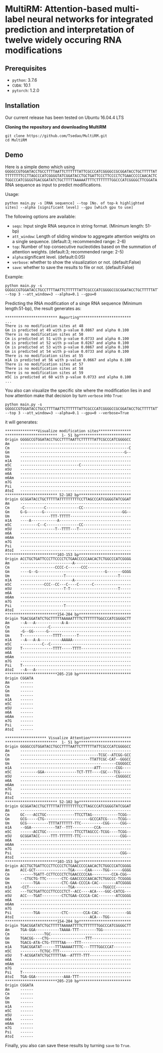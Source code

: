 # MultiRM: Attention-based multi-label neural networks for integrated prediction and interpretation of twelve widely occuring RNA modifications

## Prerequisites
* `python`: 3.7.6
* `CUDA`: 10.1
* `pytorch`: 1.2.0
## Installation
Our current release has been tested on Ubuntu 16.04.4 LTS

**Cloning the repository and downloading MultiRM**
```
git clone https://github.com/Tsedao/MultiRM.git
cd MultiRM
```

## Demo
Here is a simple demo which using `GGGGCCGTGGATACCTGCCTTTTAATTCTTTTTTATTCGCCCATCGGGGCCGCGGATACCTGCTTTTTATTTTTTTTTCCTTAGCCCATCGGGGTATCGGATACCTGCTGATTCCCTTCCCCTCTGAACCCCCAACACTCTGGCCCATCGGGGTGACGGATATCTGCTTTTTAAAAATTTTCTTTTTTTGGCCCATCGGGGCTTCGGATA`
RNA sequence as input to predict modifications.

Usage:
```
python main.py -s [RNA sequence] --top [No. of top-k highlighted sites] --alpha [significant level] --gpu [which gpu to use]
```

The following options are available:

* `seqs`: Input single RNA sequnce in string format. (Minimum length: 51-bp)
* `att_window`: Length of sliding window to aggregate attention weights on a single sequence. (default:3; recommended range: 2-6)
* `top`: Number of top consecutive nucleotides based on the summation of attention weights. (default:3; recommended range: 2-5)
* `alpha`:significant level. (default:0.05)
* `verbose`: whether to show the visualization or not. (default:False)
* `save`: whether to save the results to file or not. (default:False)

Example:
```
python main.py -s GGGGCCGTGGATACCTGCCTTTTAATTCTTTTTTATTCGCCCATCGGGGCCGCGGATACCTGCTTTTTATTTTTTTTTCCTTAGCCCATCGGGGTATCGGATACCTGCTGATTCCCTTCCCCTCTGAACCCCCAACACTCTGGCCCATCGGGGTGACGGATATCTGCTTTTTAAAAATTTTCTTTTTTTGGCCCATCGGGGCTTCGGATA --top 3 --att_window=3 --alpha=0.1 --gpu=0
```
Predicting the RNA modification of a singe RNA sequence (Minimum length:51-bp), the result generates as:
```
************************ Reporting************************
...
There is no modification sites at 48 
Gm is predicted at 49 with p-value 0.0867 and alpha 0.100
There is no modification sites at 50 
Cm is predicted at 51 with p-value 0.0733 and alpha 0.100
Gm is predicted at 52 with p-value 0.0267 and alpha 0.100
Cm is predicted at 53 with p-value 0.0867 and alpha 0.100
Gm is predicted at 54 with p-value 0.0733 and alpha 0.100
There is no modification sites at 55 
m1A is predicted at 56 with p-value 0.0667 and alpha 0.100
There is no modification sites at 57 
There is no modification sites at 58 
There is no modification sites at 59 
m5C is predicted at 60 with p-value 0.0733 and alpha 0.100
...
```
You also can visualize the specific site where the modification lies in and
how attention make that decision by turn `verbose` into `True`:
```
python main.py -s GGGGCCGTGGATACCTGCCTTTTAATTCTTTTTTATTCGCCCATCGGGGCCGCGGATACCTGCTTTTTATTTTTTTTTCCTTAGCCCATCGGGGTATCGGATACCTGCTGATTCCCTTCCCCTCTGAACCCCCAACACTCTGGCCCATCGGGGTGACGGATATCTGCTTTTTAAAAATTTTCTTTTTTTGGCCCATCGGGGCTTCGGATA --top 3 --att_window=3 --alpha=0.1 --gpu=0 --verbose=True
```
it will generates:
```
***************Visualize modification sites***************
************************  1- 51 bp************************
Origin GGGGCCGTGGATACCTGCCTTTTAATTCTTTTTTATTCGCCCATCGGGGCC
Am     ---------------------------------------------------
Cm     --------------------------------------------------C
Gm     ------------------------------------------------G--
Um     ---------------------------------------------------
m1A    ---------------------------------------------------
m5C    ---------------------------C-----------------------
m5U    ---------------------------------------------------
m6A    ---------------------------------------------------
m6Am   ---------------------------------------------------
m7G    ---------------------------------------------------
Psi    ---------------------------------------------------
AtoI   ---------------------------------------------------
************************ 52-102 bp************************
Origin GCGGATACCTGCTTTTTATTTTTTTTTCCTTAGCCCATCGGGGTATCGGAT
Am     ---------------------------------------------------
Cm     -C---------C---------------CC----------------------
Gm     G-G-------G------------------------------------GG--
Um     --------------TTT-TTTTT----------------------------
m1A    ----A------------A---------------------------------
m5C    --------C--C---------------CC----------------------
m5U    ----------------T--TTTT---T------------------------
m6A    ---------------------------------------------------
m6Am   ---------------------------------------------------
m7G    ---------------------------------------------------
Psi    ---------------------------------------------------
AtoI   ---------------------------------------------------
************************103-153 bp************************
Origin ACCTGCTGATTCCCTTCCCCTCTGAACCCCCAACACTCTGGCCCATCGGGG
Am     ------------------------A--------------------------
Cm     ----------------CCCC-C------CCC--------------------
Gm     ----G--G-------------------------------G-------GGGG
Um     --------------------T------------------------T-----
m1A    ------------------------A--------------------------
m5C    -----------CCC--CC---C----C------C-----------------
m5U    --------------------T-T----------------------T-----
m6A    ---------------------------------------------------
m6Am   ---------------------------------------------------
m7G    ---------------------------------------------------
Psi    --------------------T------------------------------
AtoI   ---------------------------------------------------
************************154-204 bp************************
Origin TGACGGATATCTGCTTTTTAAAAATTTTCTTTTTTTGGCCCATCGGGGCTT
Am     --A---A------------A-A-----------------------------
Cm     -------------C-------------------------------------
Gm     -G--GG------G--------------------------------------
Um     T--------------TTTT-------T------------------------
m1A    --A---A-A----------AAAAA---------------------------
m5C    ----------C--C-------------------------------------
m5U    T--------------TTTT-----TTTT-----------------------
m6A    ---------------------------------------------------
m6Am   ---------------------------------------------------
m7G    ---------------------------------------------------
Psi    T--------------------------------------------------
AtoI   --A---A--------------------------------------------
************************205-210 bp************************
Origin CGGATA
Am     ------
Cm     ------
Gm     ------
Um     ------
m1A    ------
m5C    ------
m5U    ------
m6A    ------
m6Am   ------
m7G    ------
Psi    ------
AtoI   ------

******************* Visualize Attention*******************
************************  1- 51 bp************************
Origin GGGGCCGTGGATACCTGCCTTTTAATTCTTTTTTATTCGCCCATCGGGGCC
Am     ---------------------------------------------------
Cm     ------------------------------------TCGC--ATCGG-GCC
Gm     --------------------------------TTATTCGC-CAT--GGGCC
Um     --------------------------------------------CGGGGCC
m1A    ----------------------------------ATT-------CGG----
m5C    --------GGA---------------TCT-TTT----CGC---TCG-----
m5U    --------------------------------------------CGGGGCC
m6A    ---------------------------------------------------
m6Am   ---------------------------------------------------
m7G    ---------------------------------------------------
Psi    ---------------------------------------------------
AtoI   ---------------------------------------------------
************************ 52-102 bp************************
Origin GCGGATACCTGCTTTTTATTTTTTTTTCCTTAGCCCATCGGGGTATCGGAT
Am     ---------------------------------------------------
Cm     GC----ACCTGC-------------TTCCTTAG------------TCGG--
Gm     GCG-----CTG---------------------GCCCATCG-----TCGG--
Um     GCG----------TTTTATTTTTT-TTC----------CGG-----CGG--
m1A    --GGA-----------TAT--TTT----------CCA--------------
m5C    ------ACCTGC-------------TTCCTTAGCCC-TCGG----TCGG--
m5U    GCGGATACC-----TTT-TTTTTT-TTC------------------CGG--
m6A    ---------------------------------------------------
m6Am   ---------------------------------------------------
m7G    ---------------------------------------------------
Psi    ----------------------------------------------CGG--
AtoI   ---------------------------------------------------
************************103-153 bp************************
Origin ACCTGCTGATTCCCTTCCCCTCTGAACCCCCAACACTCTGGCCCATCGGGG
Am     ACC-GCT---------------TGA-----CAA-----TGG------GGGG
Cm     ------TGATT-CCTTCCCCTCTGAACCCCCAA---------CCA-CGG--
Gm     --CTGCTG-TTC-------CTC-GAACCCCCAACACTCTGGCCC-TCGGGG
Um     ------TGA----------CTC-GAA-CCCCA-CAC--------ATCGGGG
m1A    -CCT------------------TGA-------------TGGCCC-------
m5C    ---TGCTGATTCCCTTCCCCTCT--ACC----ACA----GGC-CATCG---
m5U    ACC---TGAT---------CTCTGAA-CCCCA-CAC--------ATCGGGG
m6A    ---------------------------------------------------
m6Am   ---------------------------------------------------
m7G    ---------------------------------------------------
Psi    ------TGA----------CTC-------CCA-CAC-------------GG
AtoI   --------------------------------ACA---TGG----------
************************154-204 bp************************
Origin TGACGGATATCTGCTTTTTAAAAATTTTCTTTTTTTGGCCCATCGGGGCTT
Am     TGA-GGA-----------TAAAA-TTT--------TGG-------------
Cm     -----------TGC-------------------------------------
Gm     TGACGG----CTG-----------------TTT------------------
Um     TGACG-ATA-CTG-TTTTTAA----TTT-----------------------
m1A    TGACGGATAT------TTTAAAAATTTTC---TTTTGGCCCAT--------
m5C    ---------TCTGC-TTT---------------------------------
m5U    T-ACGGATATCTGCTTTTTAA--ATTTT-TTT-------------------
m6A    ---------------------------------------------------
m6Am   ---------------------------------------------------
m7G    ---------------------------------------------------
Psi    T--------------------------------------------------
AtoI   TGA-GGA-------------AAA-TTT------------------------
************************205-210 bp************************
Origin CGGATA
Am     ------
Cm     ------
Gm     ------
Um     ------
m1A    ------
m5C    ------
m5U    ------
m6A    ------
m6Am   ------
m7G    ------
Psi    ------
AtoI   ------
```
Finally, you also can save these results by turning `save` to `True`.
